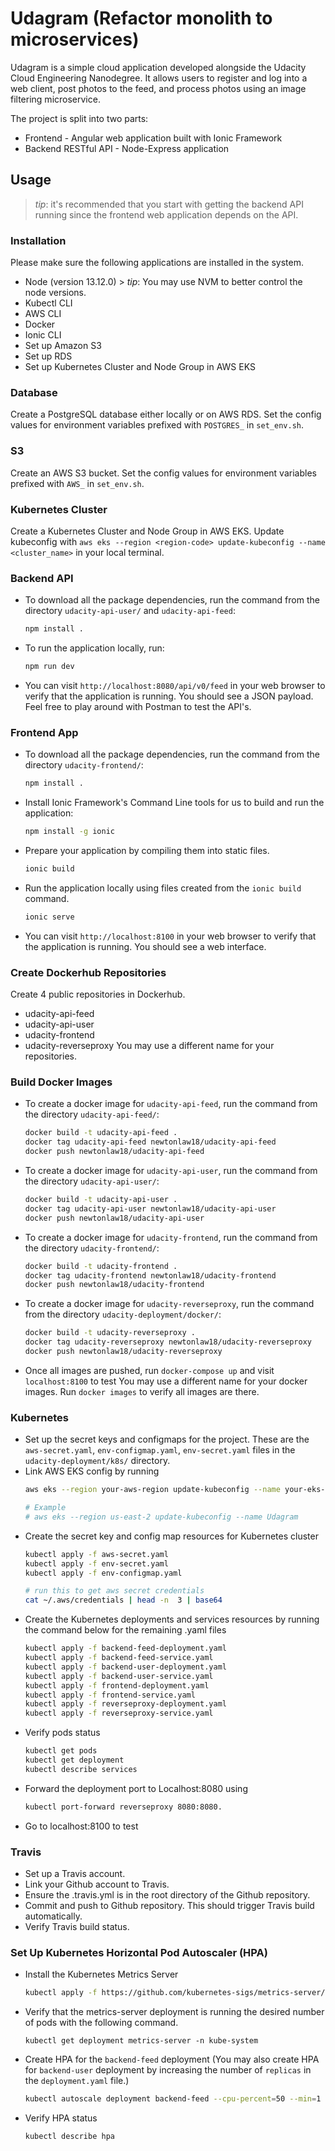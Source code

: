 # Udagram (Refactor monolith to microservices)
Udagram is a simple cloud application developed alongside the Udacity Cloud Engineering Nanodegree. It allows users to register and log into a web client, post photos to the feed, and process photos using an image filtering microservice.

The project is split into two parts:
- Frontend - Angular web application built with Ionic Framework
- Backend RESTful API - Node-Express application

## Usage
> _tip_: it's recommended that you start with getting the backend API running since the frontend web application depends on the API.

### Installation 
Please make sure the following applications are installed in the system.
- Node (version 13.12.0) > _tip_: You may use NVM to better control the node versions.
- Kubectl CLI
- AWS CLI
- Docker
- Ionic CLI
- Set up Amazon S3
- Set up RDS
- Set up Kubernetes Cluster and Node Group in AWS EKS

### Database
Create a PostgreSQL database either locally or on AWS RDS. Set the config values for environment variables prefixed with `POSTGRES_` in `set_env.sh`.

### S3
Create an AWS S3 bucket. Set the config values for environment variables prefixed with `AWS_` in `set_env.sh`.

### Kubernetes Cluster
Create a Kubernetes Cluster and Node Group in AWS EKS. Update kubeconfig with `aws eks --region <region-code> update-kubeconfig --name <cluster_name>` in your local terminal. 

### Backend API
* To download all the package dependencies, run the command from the directory `udacity-api-user/` and `udacity-api-feed`:
    ```bash
    npm install .
    ```
* To run the application locally, run:
    ```bash
    npm run dev
    ```
* You can visit `http://localhost:8080/api/v0/feed` in your web browser to verify that the application is running. You should see a JSON payload. Feel free to play around with Postman to test the API's.

### Frontend App
* To download all the package dependencies, run the command from the directory `udacity-frontend/`:
    ```bash
    npm install .
    ```
* Install Ionic Framework's Command Line tools for us to build and run the application:
    ```bash
    npm install -g ionic
    ```
* Prepare your application by compiling them into static files.
    ```bash
    ionic build
    ```
* Run the application locally using files created from the `ionic build` command.
    ```bash
    ionic serve
    ```
* You can visit `http://localhost:8100` in your web browser to verify that the application is running. You should see a web interface.

### Create Dockerhub Repositories
Create 4 public repositories in Dockerhub. 
- udacity-api-feed
- udacity-api-user
- udacity-frontend
- udacity-reverseproxy
You may use a different name for your repositories. 

### Build Docker Images
* To create a docker image for `udacity-api-feed`, run the command from the directory `udacity-api-feed/`:
    ```bash
    docker build -t udacity-api-feed .
    docker tag udacity-api-feed newtonlaw18/udacity-api-feed
    docker push newtonlaw18/udacity-api-feed
    ```
* To create a docker image for `udacity-api-user`, run the command from the directory `udacity-api-user/`:
    ```bash
    docker build -t udacity-api-user .
    docker tag udacity-api-user newtonlaw18/udacity-api-user
    docker push newtonlaw18/udacity-api-user
    ```
* To create a docker image for `udacity-frontend`, run the command from the directory `udacity-frontend/`:
    ```bash
    docker build -t udacity-frontend .
    docker tag udacity-frontend newtonlaw18/udacity-frontend
    docker push newtonlaw18/udacity-frontend
    ```   
* To create a docker image for `udacity-reverseproxy`, run the command from the directory `udacity-deployment/docker/`:
    ```bash
    docker build -t udacity-reverseproxy .
    docker tag udacity-reverseproxy newtonlaw18/udacity-reverseproxy
    docker push newtonlaw18/udacity-reverseproxy
    ```
* Once all images are pushed, run `docker-compose up` and visit `localhost:8100` to test
You may use a different name for your docker images. Run `docker images` to verify all images are there. 

### Kubernetes
* Set up the secret keys and configmaps for the project. These are the `aws-secret.yaml`, `env-configmap.yaml`, `env-secret.yaml` files in the `udacity-deployment/k8s/` directory.
* Link AWS EKS config by running
    ```bash
    aws eks --region your-aws-region update-kubeconfig --name your-eks-cluster-name

    # Example
    # aws eks --region us-east-2 update-kubeconfig --name Udagram
    ```
* Create the secret key and config map resources for Kubernetes cluster
    ```bash
    kubectl apply -f aws-secret.yaml
    kubectl apply -f env-secret.yaml
    kubectl apply -f env-configmap.yaml

    # run this to get aws secret credentials
    cat ~/.aws/credentials | head -n  3 | base64       
    ```
* Create the Kubernetes deployments and services resources by running the command below for the remaining .yaml files
    ```bash
    kubectl apply -f backend-feed-deployment.yaml
    kubectl apply -f backend-feed-service.yaml
    kubectl apply -f backend-user-deployment.yaml
    kubectl apply -f backend-user-service.yaml
    kubectl apply -f frontend-deployment.yaml
    kubectl apply -f frontend-service.yaml
    kubectl apply -f reverseproxy-deployment.yaml
    kubectl apply -f reverseproxy-service.yaml
    ```
* Verify pods status 
    ```bash
    kubectl get pods
    kubectl get deployment
    kubectl describe services
    ```
* Forward the deployment port to Localhost:8080 using 
    ```bash
    kubectl port-forward reverseproxy 8080:8080.
    ````
* Go to localhost:8100 to test

### Travis
* Set up a Travis account.
* Link your Github account to Travis.
* Ensure the .travis.yml is in the root directory of the Github repository.
* Commit and push to Github repository. This should trigger Travis build automatically. 
* Verify Travis build status.

### Set Up Kubernetes Horizontal Pod Autoscaler (HPA)
* Install the Kubernetes Metrics Server
    ```bash
    kubectl apply -f https://github.com/kubernetes-sigs/metrics-server/releases/latest/download/components.yaml
    ```
* Verify that the metrics-server deployment is running the desired number of pods with the following command.
    ```
    kubectl get deployment metrics-server -n kube-system
    ```
* Create HPA for the `backend-feed` deployment (You may also create HPA for `backend-user` deployment by increasing the number of `replicas` in the `deployment.yaml` file.)
    ```bash
    kubectl autoscale deployment backend-feed --cpu-percent=50 --min=1 --max=5
    ```
* Verify HPA status
    ```bash
    kubectl describe hpa
    ```
